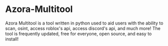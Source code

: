 # Azora-Multitool
Azora Multitool is a tool written in python used to aid users with the ability to scan, osint, access roblox's api, access discord's api, and much more! The tool is frequently updated, free for everyone, open source, and easy to install!

